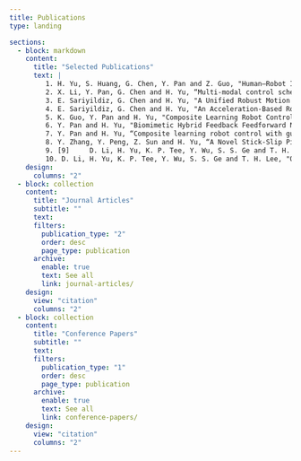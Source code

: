 ```yaml
---
title: Publications
type: landing

sections:
  - block: markdown
    content:
      title: "Selected Publications"
      text: |
         1. H. Yu, S. Huang, G. Chen, Y. Pan and Z. Guo, "Human–Robot Interaction Control of Rehabilitation Robots With Series Elastic Actuators". IEEE Transactions on Robotics (TRO), vol. 31, no. 5, pp. 1089-1100, Oct. 2015. DOI: 10.1109/TRO.2015.2457314.
         2. X. Li, Y. Pan, G. Chen and H. Yu, “Multi-modal control scheme for rehabilitation robotic exoskeletons”. The International Journal of Robotics Research (IJRR). 36(5-7): 795-777, 2017.  https://doi.org/10.1177/0278364917691111.
         3. E. Sariyildiz, G. Chen and H. Yu, "A Unified Robust Motion Controller Design for Series Elastic Actuators". IEEE/ASME Transactions on Mechatronics (TMECH), vol. 22, no. 5, pp. 2229-2240, Oct. 2017. DOI: 10.1109/TMECH.2017.2719682.
         4. E. Sariyildiz, G. Chen and H. Yu, "An Acceleration-Based Robust Motion Controller Design for a Novel Series Elastic Actuator". IEEE Transactions on Industrial Electronics (TIE), vol. 63, no. 3, pp. 1900-1910, March 2016. DOI: 10.1109/TIE.2015.2512228.
         5. K. Guo, Y. Pan and H. Yu, "Composite Learning Robot Control With Friction Compensation: A Neural Network-Based Approach," in IEEE Transactions on Industrial Electronics, vol. 66, no. 10, pp. 7841-7851, Oct. 2019, doi: 10.1109/TIE.2018.2886763.
         6. Y. Pan and H. Yu, "Biomimetic Hybrid Feedback Feedforward Neural-Network Learning Control". IEEE Transactions on Neural Networks and Learning Systems (TNNLS), vol. 28, no. 6, pp. 1481-1487, June 2017. DOI: 10.1109/TNNLS.2016.2527501. 
         7. Y. Pan and H. Yu, “Composite learning robot control with guaranteed parameter convergence”. Automatica, 89 (2018): 398-406. doi.org/10.1016/j.automatica.2017.11.032. 
         8. Y. Zhang, Y. Peng, Z. Sun and H. Yu, “A Novel Stick-Slip Piezoelectric Actuator Based on a Triangular Compliant Driving Mechanism”. IEEE Transactions on Industrial Electronics (TIE), 2018. DOI: 10.1109/TIE.2018.2868274  
         9. [9] 	D. Li, H. Yu, K. P. Tee, Y. Wu, S. S. Ge and T. H. Lee, "On Time-Synchronized Stability and Control," in IEEE Transactions on Systems, Man, and Cybernetics: Systems, vol. 52, no. 4, pp. 2450-2463, April 2022, doi: 10.1109/TSMC.2021.3050183.
         10. D. Li, H. Yu, K. P. Tee, Y. Wu, S. S. Ge and T. H. Lee, "On Time-Synchronized Stability and Control," in IEEE Transactions on Systems, Man, and Cybernetics: Systems, vol. 52, no. 4, pp. 2450-2463, April 2022, doi: 10.1109/TSMC.2021.3050183.
    design:
      columns: "2"
  - block: collection
    content:
      title: "Journal Articles"
      subtitle: ""
      text: 
      filters:
        publication_type: "2"
        order: desc
        page_type: publication
      archive:
        enable: true
        text: See all
        link: journal-articles/
    design:
      view: "citation"
      columns: "2"
  - block: collection
    content:
      title: "Conference Papers"
      subtitle: ""
      text: 
      filters:
        publication_type: "1"
        order: desc
        page_type: publication
      archive:
        enable: true
        text: See all
        link: conference-papers/
    design:
      view: "citation"
      columns: "2"
---
```

